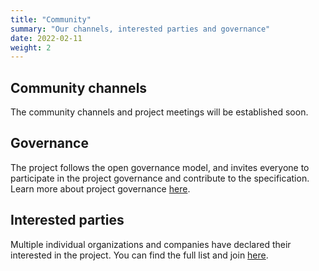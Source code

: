 ```yaml
---
title: "Community"
summary: "Our channels, interested parties and governance"
date: 2022-02-11
weight: 2
---
```


## Community channels

The community channels and project meetings will be established soon.

## Governance

The project follows the open governance model,
and invites everyone to participate in the project governance and contribute to the specification.
Learn more about project governance [here](https://github.com/open-feature/governance).


## Interested parties

Multiple individual organizations and companies have declared their interested in the project.
You can find the full list and join [here](https://github.com/open-feature/governance/blob/main/interested-parties.md).
